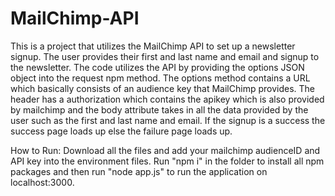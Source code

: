 # MailChimp-API
This is a project that utilizes the MailChimp API to set up a newsletter signup. The user provides their first and last name and email and signup to the newsletter. The code utilizes the API by providing the options JSON object into the request npm method. The options method contains a URL which basically consists of an audience key that MailChimp provides. The header has a authorization which contains the apikey which is also provided by mailchimp and the body attribute takes in all the data provided by the user such as the first and last name and email. If the signup is a success the success page loads up else the failure page loads up.

How to Run: Download all the files and add your mailchimp audienceID and API key into the environment files. Run "npm i" in the folder to install all npm packages and then run "node app.js" to run the application on localhost:3000.


